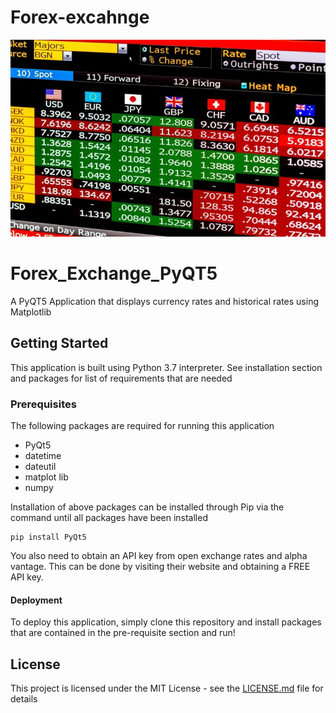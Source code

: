 # Forex-excahnge

![Social Banner](https://github.com/85599/Forex-excahnge/blob/master/Forex-exch.jpg)

# Forex_Exchange_PyQT5
A PyQT5 Application that displays currency rates and historical rates using Matplotlib

## Getting Started
This application is built using Python 3.7 interpreter. See installation section and packages for list of requirements that are needed

### Prerequisites 
The following packages are required for running this application
  - PyQt5
  - datetime
  - dateutil
  - matplot lib
  - numpy

Installation of above packages can be installed through Pip via the command until all packages have been installed
```
pip install PyQt5
```
You also need to obtain an API key from open exchange rates and alpha vantage. This can be done by visiting their website and obtaining a FREE API key. 

#### Deployment
To deploy this application, simply clone this repository and install packages that are contained in the pre-requisite section and run! 

## License
This project is licensed under the MIT License - see the [LICENSE.md](LICENSE.md) file for details



